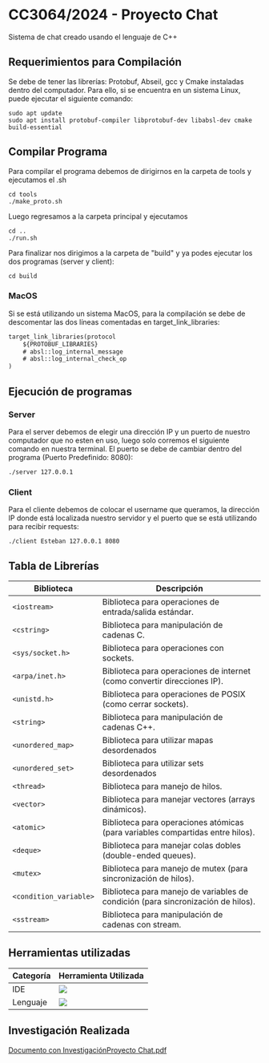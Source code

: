 # CC3064/2024 - Proyecto Chat
Sistema de chat creado usando el lenguaje de C++
## Requerimientos para Compilación
Se debe de tener las librerías: Protobuf, Abseil, gcc y Cmake instaladas dentro del computador.
Para ello, si se encuentra en un sistema Linux, puede ejecutar el siguiente comando:
```shell
sudo apt update
sudo apt install protobuf-compiler libprotobuf-dev libabsl-dev cmake build-essential
```

## Compilar Programa
Para compilar el programa debemos de dirigirnos en la carpeta de tools y ejecutamos el .sh
```shell
cd tools
./make_proto.sh
```

Luego regresamos a la carpeta principal y ejecutamos
```shell
cd ..
./run.sh
```

Para finalizar nos dirigimos a la carpeta de "build" y ya podes ejecutar los dos programas (server y client):
```shell
cd build
```

### MacOS
Si se está utilizando un sistema MacOS, para la compilación se debe de descomentar las dos líneas comentadas en target_link_libraries:
```txt
target_link_libraries(protocol
    ${PROTOBUF_LIBRARIES}
    # absl::log_internal_message
    # absl::log_internal_check_op
)
```

## Ejecución de programas
### Server
Para el server debemos de elegir una dirección IP y un puerto de nuestro computador que no esten en uso,
luego solo corremos el siguiente comando en nuestra terminal. El puerto se debe de cambiar dentro del programa (Puerto Predefinido: 8080):
```shell
./server 127.0.0.1
```

### Client
Para el cliente debemos de colocar el username que queramos, la dirección IP donde está localizada nuestro servidor 
y el puerto que se está utilizando para recibir requests:
```shell
./client Esteban 127.0.0.1 8080
```


## Tabla de Librerías

| Biblioteca | Descripción |
| --- | --- |
| `<iostream>` | Biblioteca para operaciones de entrada/salida estándar. |
| `<cstring>` | Biblioteca para manipulación de cadenas C. |
| `<sys/socket.h>` | Biblioteca para operaciones con sockets. |
| `<arpa/inet.h>` | Biblioteca para operaciones de internet (como convertir direcciones IP). |
| `<unistd.h>` | Biblioteca para operaciones de POSIX (como cerrar sockets). |
| `<string>` | Biblioteca para manipulación de cadenas C++. |
| `<unordered_map>` | Biblioteca para utilizar mapas desordenados |
| `<unordered_set>` | Biblioteca para utilizar sets desordenados  |
| `<thread>` | Biblioteca para manejo de hilos. |
| `<vector>` | Biblioteca para manejar vectores (arrays dinámicos). |
| `<atomic>` | Biblioteca para operaciones atómicas (para variables compartidas entre hilos). |
| `<deque>` | Biblioteca para manejar colas dobles (double-ended queues). |
| `<mutex>` | Biblioteca para manejo de mutex (para sincronización de hilos). |
| `<condition_variable>` | Biblioteca para manejo de variables de condición (para sincronización de hilos). |
| `<sstream>` | Biblioteca para manipulación de cadenas con stream. |


## Herramientas utilizadas

| Categoría | Herramienta Utilizada |
| --- | --- |
| IDE | <img src="https://img.shields.io/badge/Visual_Studio_Code-007ACC.svg?style=for-the-badge&logo=Visual-Studio-Code&logoColor=white"/> |
| Lenguaje | <img src="https://img.shields.io/badge/C++-00599C.svg?style=for-the-badge&logo=c%2B%2B&logoColor=white"/> |

## Investigación Realizada

[Documento con Investigación]()[Proyecto Chat.pdf](https://github.com/estebandonis/Chat-Sistos/files/15473157/Proyecto.Chat.pdf)
